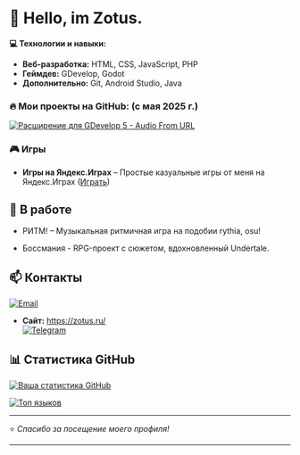 # 🚀 Hello, im Zotus.

**💻 Технологии и навыки:**  
- **Веб-разработка:** HTML, CSS, JavaScript, PHP  
- **Геймдев:** GDevelop, Godot
- **Дополнительно:** Git, Android Studio, Java  

### 🔥 Мои проекты на GitHub: (с мая 2025 г.)
[![Расширение для GDevelop 5 - Audio From URL](https://github-readme-stats.vercel.app/api/pin/?username=zotusx&repo=audiofromurl)](https://github.com/zotusx/audiofromurl)  

### 🎮 Игры  
- **Игры на Яндекс.Играх** – Простые казуальные игры от меня на Яндекс.Играх ([Играть](https://yandex.ru/games/developer/77972))   

## 📌 В работе  
- РИТМ! – Музыкальная ритмичная игра на подобии rythia, osu!

- Боссмания - RPG-проект с сюжетом, вдохновленный Undertale.

## 📫 Контакты  
[![Email](https://img.shields.io/badge/Gmail-D14836?style=for-the-badge&logo=gmail&logoColor=white)](https://ss.ru/)
- **Сайт:** https://zotus.ru/  
[![Telegram](https://img.shields.io/badge/-Telegram-26A5E4?logo=telegram)](https://t.me/zotus)  

## 📊 Статистика GitHub  
[![Ваша статистика GitHub](https://github-readme-stats.vercel.app/api?username=zotusx&show_icons=true&theme=radical)](https://github.com/zotusx)  

[![Топ языков](https://github-readme-stats.vercel.app/api/top-langs/?username=zotusx&layout=compact&theme=radical)](https://github.com/zotusx)  

---

⭐ *Спасибо за посещение моего профиля!*  

---

<!--
**zotusx/zotusx** is a ✨ _special_ ✨ repository because its `README.md` (this file) appears on your GitHub profile.

Here are some ideas to get you started:

- 🔭 I’m currently working on ...
- 🌱 I’m currently learning ...
- 👯 I’m looking to collaborate on ...
- 🤔 I’m looking for help with ...
- 💬 Ask me about ...
- 📫 How to reach me: ...
- 😄 Pronouns: ...
- ⚡ Fun fact: ...
-->
